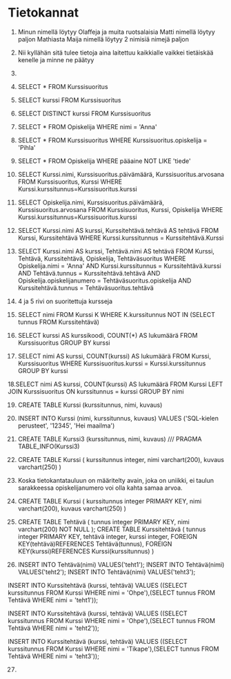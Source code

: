 # Tietokannat

1. Minun nimellä löytyy Olaffeja ja muita ruotsalaisia
Matti nimellä löytyy paljon Mathiasta
Maija nimellä löytyy 2 nimisiä nimejä paljon

2. Nii kyllähän sitä tulee tietoja aina laitettuu kaikkialle vaikkei tietäiskää kenelle ja minne ne päätyy

3. 

4. SELECT * 
FROM Kurssisuoritus

5. SELECT kurssi 
FROM Kurssisuoritus

6. SELECT DISTINCT kurssi 
FROM Kurssisuoritus

7. SELECT * 
FROM Opiskelija 
WHERE nimi = 'Anna'

8. SELECT * 
FROM Kurssisuoritus 
WHERE Kurssisuoritus.opiskelija = 'Pihla'

9. SELECT * 
FROM Opiskelija 
WHERE pääaine NOT LIKE 'tiede'

10. SELECT Kurssi.nimi, Kurssisuoritus.päivämäärä, Kurssisuoritus.arvosana 
FROM Kurssisuoritus, Kurssi 
WHERE Kurssi.kurssitunnus=Kurssisuoritus.kurssi

11. SELECT Opiskelija.nimi, Kurssisuoritus.päivämäärä, Kurssisuoritus.arvosana 
FROM Kurssisuoritus, Kurssi, Opiskelija 
WHERE Kurssi.kurssitunnus=Kurssisuoritus.kurssi

12. SELECT Kurssi.nimi AS kurssi, Kurssitehtävä.tehtävä AS tehtävä 
FROM Kurssi, Kurssitehtävä 
WHERE Kurssi.kurssitunnus = Kurssitehtävä.Kurssi

13. SELECT Kurssi.nimi AS kurssi, Tehtävä.nimi AS tehtävä
FROM Kurssi, Tehtävä, Kurssitehtävä, Opiskelija, Tehtäväsuoritus
WHERE Opiskelija.nimi = 'Anna'
AND Kurssi.kurssitunnus = Kurssitehtävä.kurssi
AND Tehtävä.tunnus = Kurssitehtävä.tehtävä
AND Opiskelija.opiskelijanumero = Tehtäväsuoritus.opiskelija
AND Kurssitehtävä.tunnus = Tehtäväsuoritus.tehtävä

14. 4 ja 5 rivi on suoritettuja kursseja

15. SELECT nimi FROM Kurssi K
WHERE K.kurssitunnus
NOT IN (SELECT tunnus FROM Kurssitehtävä)

16. SELECT kurssi AS kurssikoodi, COUNT(*) AS lukumäärä 
FROM Kurssisuoritus GROUP BY kurssi

17. SELECT nimi AS kurssi, COUNT(kurssi) AS lukumäärä
FROM Kurssi, Kurssisuoritus
WHERE Kurssisuoritus.kurssi = Kurssi.kurssitunnus GROUP BY kurssi

18.SELECT nimi AS kurssi, COUNT(kurssi) AS lukumäärä
FROM Kurssi LEFT JOIN Kurssisuoritus
ON kurssitunnus = kurssi GROUP BY nimi

19. CREATE TABLE Kurssi (kurssitunnus, nimi, kuvaus)

20. INSERT INTO Kurssi (nimi, kurssitunnus, kuvaus)
VALUES  ('SQL-kielen perusteet', '12345',  'Hei maailma')

21. CREATE TABLE Kurssi3 (kurssitunnus, nimi, kuvaus) ///
PRAGMA TABLE_INFO(Kurssi3)

22. CREATE TABLE Kurssi
(
kurssitunnus integer,
nimi varchart(200),
kuvaus varchart(250)
)

23. Koska tietokantatauluun on määritelty avain, joka on uniikki, ei taulun sarakkeessa opiskelijanumero voi olla kahta samaa arvoa.

24. CREATE TABLE Kurssi
(
kurssitunnus integer PRIMARY KEY,
nimi varchart(200),
kuvaus varchart(250)
)

25. CREATE TABLE Tehtävä
(
tunnus integer PRIMARY KEY,
nimi varchart(200) NOT NULL
);
CREATE TABLE Kurssitehtävä
(
tunnus integer PRIMARY KEY,
tehtävä integer,
kurssi integer,
FOREIGN KEY(tehtävä)REFERENCES Tehtävä(tunnus),
FOREIGN KEY(kurssi)REFERENCES Kurssi(kurssitunnus)
)

26. INSERT INTO Tehtävä(nimi) VALUES('teht1');
INSERT INTO Tehtävä(nimi) VALUES('teht2');
INSERT INTO Tehtävä(nimi) VALUES('teht3');


INSERT INTO Kurssitehtävä (kurssi, tehtävä)
VALUES ((SELECT kurssitunnus FROM Kurssi WHERE nimi = 'Ohpe'),(SELECT tunnus FROM Tehtävä WHERE nimi  = 'teht1'));

INSERT INTO Kurssitehtävä (kurssi, tehtävä)
VALUES ((SELECT kurssitunnus FROM Kurssi WHERE nimi = 'Ohpe'),(SELECT tunnus FROM Tehtävä WHERE nimi  = 'teht2'));

INSERT INTO Kurssitehtävä (kurssi, tehtävä)
VALUES ((SELECT kurssitunnus FROM Kurssi WHERE nimi = 'Tikape'),(SELECT tunnus FROM Tehtävä WHERE nimi  = 'teht3'));

27. 
